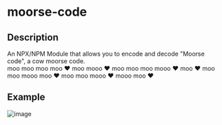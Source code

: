 # moorse-code
## Description
An NPX/NPM Module that allows you to encode and decode "Moorse code", a cow moorse code. <br>
moo moo moo moo ♥ moo mooo ♥ moo moo moo mooo ♥ moo ♥   moo moo mooo moo ♥ moo moo mooo ♥ mooo moo ♥

## Example
![image](https://user-images.githubusercontent.com/17814498/137812045-71aa74b4-ea2b-4c99-9d26-07ba6a075402.png)
